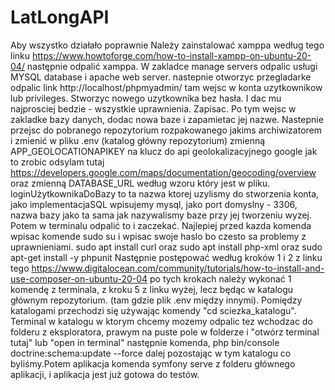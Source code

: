# LatLongAPI
Aby wszystko działało poprawnie 
Należy zainstalować xamppa według tego linku
https://www.howtoforge.com/how-to-install-xampp-on-ubuntu-20-04/
następnie odpalić xamppa. W zakladce manage servers odpalic usługi MYSQL database i apache web server. nastepnie otworzyc przegladarke odpalic link
http://localhost/phpmyadmin/
tam wejsc w konta uzytkownikow lub privileges. Stworzyc nowego uzytkownika bez hasła. I dac mu najprosciej bedzie - wszystkie uprawnienia. Zapisac.
Po tym wejsc w zakladke bazy danych, dodac nowa baze i zapamietac jej nazwe.
Nastepnie przejsc do pobranego repozytorium rozpakowanego jakims archiwizatorem
i zmienić w pliku
.env (katalog główny repozytorium) zmienną APP_GEOLOCATIONAPIKEY na klucz do api geolokalizacyjnego google jak to zrobic odsylam tutaj https://developers.google.com/maps/documentation/geocoding/overview 
      oraz zmienną DATABASE_URL według wzoru który jest w pliku. loginUżytkownikaDoBazy to ta nazwa ktorej uzylismy do stworzenia konta, jako implementacjaSQL wpisujemy mysql, jako port domyslny - 3306, nazwa bazy jako ta sama jak nazywalismy baze przy jej tworzeniu wyzej.
Potem w terminalu odpalić to i zaczekać. Najlepiej przed kazda komenda wpisac komende sudo su i wpisac swoje haslo bo czesto sa problemy z uprawnieniami.
sudo apt install curl
oraz
sudo apt install php-xml
oraz 
sudo apt-get install -y phpunit
Następnie postępować według kroków 1 i 2 z linku tego
https://www.digitalocean.com/community/tutorials/how-to-install-and-use-composer-on-ubuntu-20-04
po tych krokach należy wykonać 1 komendę z terminala, z kroku 5 z linku wyżej, lecz będąc w katalogu głównym repozytorium. (tam gdzie plik .env między innymi).
Pomiędzy katalogami przechodzi się używając komendy "cd sciezka_katalogu".
Terminal w katalogu w ktorym chcemy mozemy odpalic tez wchodzac do folderu z eksploratora, prawym na puste pole w folderze i "otwórz terminal tutaj" lub "open in terminal"
następnie komenda, php bin/console doctrine:schema:update --force
dalej pozostając w tym katalogu co byliśmy.Potem aplikacja komenda symfony serve z folderu głównego aplikacji, i aplikacja jest już gotowa do testów.

